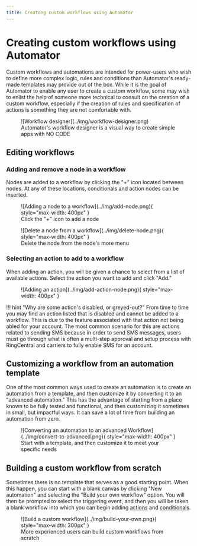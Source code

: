 ```yaml
---
title: Creatong custom workflows using Automator
---
```


# Creating custom workflows using Automator

Custom workflows and automations are intended for power-users who wish to define more complex logic, rules and conditions than Automator's ready-made templates may provide out of the box. While it is the goal of Automator to enable any user to create a custom workflow, some may wish to enlist the help of someone more technical to consult on the creation of a custom workflow, especially if the creation of rules and specification of actions is something they are not comfortable with. 

<figure markdown>
  ![Workflow designer](../img/workflow-designer.png)
  <figcaption>Automator's workflow designer is a visual way to create simple apps with NO CODE</figcaption>
</figure>

## Editing workflows

### Adding and remove a node in a workflow

Nodes are added to a workflow by clicking the "+" icon located between nodes. At any of these locations, conditionals and action nodes can be inserted. 

<figure markdown>
  ![Adding a node to a workflow](../img/add-node.png){ style="max-width: 400px" }
  <figcaption>Click the "+" icon to add a node</figcaption>
</figure>

<figure markdown>
  ![Delete a node from a workflow](../img/delete-node.png){ style="max-width: 400px" }
  <figcaption>Delete the node from the node's more menu</figcaption>
</figure>

### Selecting an action to add to a workflow

When adding an action, you will be given a chance to select from a list of available actions. Select the action you want to add and click "Add." 

<figure markdown>
  ![Adding an action](../img/add-action-node.png){ style="max-width: 400px" }
  <figcaption></figcaption>
</figure>

!!! hint "Why are some action's disabled, or greyed-out?"
    From time to time you may find an action listed that is disabled and cannot be added to a workflow. This is due to the feature associated with that action not being abled for your account. The most common scenario for this are actions related to sending SMS because in order to send SMS messages, users must go through what is often a multi-step approval and setup process with RingCentral and carriers to fully enable SMS for an account. 

## Customizing a workflow from an automation template

One of the most common ways used to create an automation is to create an automation from a template, and then customize it by converting it to an "advanced automation." This has the advantage of starting from a place known to be fully tested and functional, and then customizing it sometimes in small, but impactful ways. It can save a lot of time from building an automation from zero.

<figure markdown>
  ![Converting an automation to an advanced Workflow](../img/convert-to-advanced.png){ style="max-width: 400px" }
  <figcaption>Start with a template, and then customize it to meet your specific needs</figcaption>
</figure>

## Building a custom workflow from scratch

Sometimes there is no template that serves as a good starting point. When this happen, you can start with a blank canvas by clicking "New automation" and selecting the "Build your own workflow" option. You will then be prompted to select the triggering event, and then you will be taken a blank workflow into which you can begin adding [actions](./actions/index.md) and [conditionals](./conditionals.md).

<figure markdown>
  ![Build a custom workflow](../img/build-your-own.png){ style="max-width: 300px" }
  <figcaption>More experienced users can build custom workflows from scratch</figcaption>
</figure>


